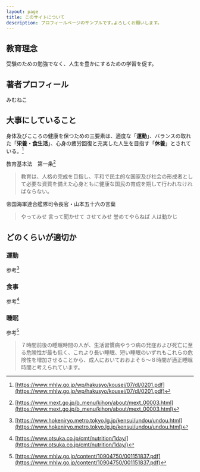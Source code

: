 ```yaml
---
layout: page
title: このサイトについて
description: プロフィールページのサンプルです｡よろしくお願いします。
---
```


## 教育理念
受験のための勉強でなく、人生を豊かにするための学習を促す。

## 著者プロフィール
みむねこ

## 大事にしていること

身体及びこころの健康を保つための三要素は、適度な「**運動**」、バランスの取れた「**栄養・食生活**」、心身の疲労回復と充実した人生を目指す「**休養**」とされている。[^1]

教育基本法　第一条[^2]
> 教育は、人格の完成を目指し、平和で民主的な国家及び社会の形成者として必要な資質を備えた心身ともに健康な国民の育成を期して行われなければならない。

帝国海軍連合艦隊司令長官・山本五十六の言葉
> やってみせ
> 言って聞かせて
> させてみせ
> 誉めてやらねば
> 人は動かじ

## どのくらいが適切か

### 運動
参考[^5]

### 食事
参考[^4]

### 睡眠
参考[^3]
> ７時間前後の睡眠時間の人が、生活習慣病やうつ病の発症および死亡に至る危険性が最も低く、これより長い睡眠、短い睡眠のいずれもこれらの危険性を増加させることから、成人においておおよそ６～８時間が適正睡眠時間と考えられています。

[^1]: [https://www.mhlw.go.jp/wp/hakusyo/kousei/07/dl/0201.pdf](https://www.mhlw.go.jp/wp/hakusyo/kousei/07/dl/0201.pdf)
[^2]: [https://www.mext.go.jp/b_menu/kihon/about/mext_00003.html](https://www.mext.go.jp/b_menu/kihon/about/mext_00003.html)
[^3]: [https://www.mhlw.go.jp/content/10904750/001151837.pdf](https://www.mhlw.go.jp/content/10904750/001151837.pdf)
[^4]: [https://www.otsuka.co.jp/cmt/nutrition/1day/](https://www.otsuka.co.jp/cmt/nutrition/1day/)
[^5]: [https://www.hokeniryo.metro.tokyo.lg.jp/kensui/undou/undou.html](https://www.hokeniryo.metro.tokyo.lg.jp/kensui/undou/undou.html)
